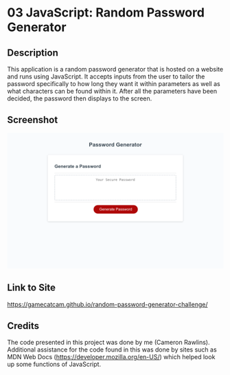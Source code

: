 # 03 JavaScript: Random Password Generator

## Description
This application is a random password generator that is hosted on a website and runs using JavaScript. It accepts inputs from the user to tailor the password specifically to how long they want it within parameters as well as what characters can be found within it. After all the parameters have been decided, the password then displays to the screen.

## Screenshot
![Screenshot of password application.](/download.png "Screenshot of webpage")

## Link to Site
https://gamecatcam.github.io/random-password-generator-challenge/

## Credits
The code presented in this project was done by me (Cameron Rawlins). Additional assistance for the code found in this was done by sites such as MDN Web Docs (https://developer.mozilla.org/en-US/) which helped look up some functions of JavaScript.
